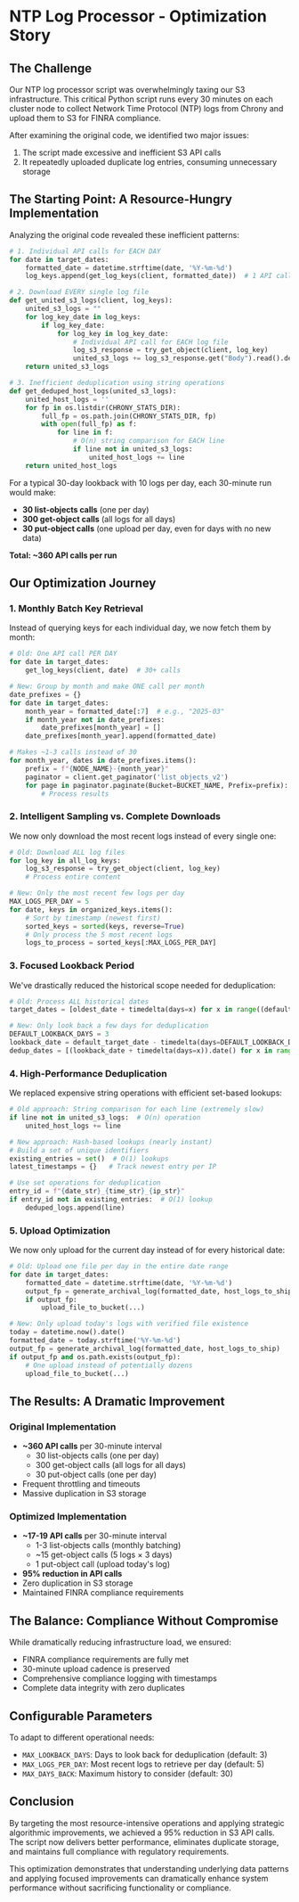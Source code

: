 # NTP Log Processor - Optimization Story

## The Challenge

Our NTP log processor script was overwhelmingly taxing our S3 infrastructure. This critical Python script runs every 30 minutes on each cluster node to collect Network Time Protocol (NTP) logs from Chrony and upload them to S3 for FINRA compliance.

After examining the original code, we identified two major issues:
1. The script made excessive and inefficient S3 API calls
2. It repeatedly uploaded duplicate log entries, consuming unnecessary storage

## The Starting Point: A Resource-Hungry Implementation

Analyzing the original code revealed these inefficient patterns:

```python
# 1. Individual API calls for EACH DAY
for date in target_dates:
    formatted_date = datetime.strftime(date, '%Y-%m-%d')
    log_keys.append(get_log_keys(client, formatted_date))  # 1 API call per day

# 2. Download EVERY single log file
def get_united_s3_logs(client, log_keys):
    united_s3_logs = ""
    for log_key_date in log_keys:
        if log_key_date:
            for log_key in log_key_date:
                # Individual API call for EACH log file
                log_s3_response = try_get_object(client, log_key)
                united_s3_logs += log_s3_response.get("Body").read().decode('utf-8')
    return united_s3_logs

# 3. Inefficient deduplication using string operations
def get_deduped_host_logs(united_s3_logs):
    united_host_logs = ''
    for fp in os.listdir(CHRONY_STATS_DIR):
        full_fp = os.path.join(CHRONY_STATS_DIR, fp)
        with open(full_fp) as f:
            for line in f:
                # O(n) string comparison for EACH line
                if line not in united_s3_logs:  
                    united_host_logs += line
    return united_host_logs
```

For a typical 30-day lookback with 10 logs per day, each 30-minute run would make:
- **30 list-objects calls** (one per day)
- **300 get-object calls** (all logs for all days)
- **30 put-object calls** (one upload per day, even for days with no new data)

**Total: ~360 API calls per run**

## Our Optimization Journey

### 1. Monthly Batch Key Retrieval

Instead of querying keys for each individual day, we now fetch them by month:

```python
# Old: One API call PER DAY
for date in target_dates:
    get_log_keys(client, date)  # 30+ calls

# New: Group by month and make ONE call per month
date_prefixes = {}
for date in target_dates:
    month_year = formatted_date[:7]  # e.g., "2025-03"
    if month_year not in date_prefixes:
        date_prefixes[month_year] = []
    date_prefixes[month_year].append(formatted_date)

# Makes ~1-3 calls instead of 30
for month_year, dates in date_prefixes.items():
    prefix = f"{NODE_NAME}-{month_year}"
    paginator = client.get_paginator('list_objects_v2')
    for page in paginator.paginate(Bucket=BUCKET_NAME, Prefix=prefix):
        # Process results
```

### 2. Intelligent Sampling vs. Complete Downloads

We now only download the most recent logs instead of every single one:

```python
# Old: Download ALL log files
for log_key in all_log_keys:
    log_s3_response = try_get_object(client, log_key)
    # Process entire content

# New: Only the most recent few logs per day
MAX_LOGS_PER_DAY = 5
for date, keys in organized_keys.items():
    # Sort by timestamp (newest first)
    sorted_keys = sorted(keys, reverse=True)
    # Only process the 5 most recent logs
    logs_to_process = sorted_keys[:MAX_LOGS_PER_DAY]
```

### 3. Focused Lookback Period

We've drastically reduced the historical scope needed for deduplication:

```python
# Old: Process ALL historical dates
target_dates = [oldest_date + timedelta(days=x) for x in range((default_target_date-oldest_date).days)]

# New: Only look back a few days for deduplication
DEFAULT_LOOKBACK_DAYS = 3
lookback_date = default_target_date - timedelta(days=DEFAULT_LOOKBACK_DAYS)
dedup_dates = [(lookback_date + timedelta(days=x)).date() for x in range(DEFAULT_LOOKBACK_DAYS + 1)]
```

### 4. High-Performance Deduplication

We replaced expensive string operations with efficient set-based lookups:

```python
# Old approach: String comparison for each line (extremely slow)
if line not in united_s3_logs:  # O(n) operation
    united_host_logs += line

# New approach: Hash-based lookups (nearly instant)
# Build a set of unique identifiers
existing_entries = set()  # O(1) lookups
latest_timestamps = {}   # Track newest entry per IP

# Use set operations for deduplication
entry_id = f"{date_str}_{time_str}_{ip_str}"
if entry_id not in existing_entries:  # O(1) lookup
    deduped_logs.append(line)
```

### 5. Upload Optimization

We now only upload for the current day instead of for every historical date:

```python
# Old: Upload one file per day in the entire date range
for date in target_dates:
    formatted_date = datetime.strftime(date, '%Y-%m-%d')
    output_fp = generate_archival_log(formatted_date, host_logs_to_ship)
    if output_fp:
        upload_file_to_bucket(...)

# New: Only upload today's logs with verified file existence
today = datetime.now().date()
formatted_date = today.strftime('%Y-%m-%d')
output_fp = generate_archival_log(formatted_date, host_logs_to_ship)
if output_fp and os.path.exists(output_fp):
    # One upload instead of potentially dozens
    upload_file_to_bucket(...)
```

## The Results: A Dramatic Improvement

### Original Implementation
- **~360 API calls** per 30-minute interval
  - 30 list-objects calls (one per day)
  - 300 get-object calls (all logs for all days)
  - 30 put-object calls (one per day)
- Frequent throttling and timeouts
- Massive duplication in S3 storage

### Optimized Implementation
- **~17-19 API calls** per 30-minute interval
  - 1-3 list-objects calls (monthly batching)
  - ~15 get-object calls (5 logs × 3 days)
  - 1 put-object call (upload today's log)
- **95% reduction in API calls**
- Zero duplication in S3 storage
- Maintained FINRA compliance requirements

## The Balance: Compliance Without Compromise

While dramatically reducing infrastructure load, we ensured:
- FINRA compliance requirements are fully met
- 30-minute upload cadence is preserved
- Comprehensive compliance logging with timestamps
- Complete data integrity with zero duplicates

## Configurable Parameters

To adapt to different operational needs:
- `MAX_LOOKBACK_DAYS`: Days to look back for deduplication (default: 3)
- `MAX_LOGS_PER_DAY`: Most recent logs to retrieve per day (default: 5)
- `MAX_DAYS_BACK`: Maximum history to consider (default: 30)

## Conclusion

By targeting the most resource-intensive operations and applying strategic algorithmic improvements, we achieved a 95% reduction in S3 API calls. The script now delivers better performance, eliminates duplicate storage, and maintains full compliance with regulatory requirements.

This optimization demonstrates that understanding underlying data patterns and applying focused improvements can dramatically enhance system performance without sacrificing functionality or compliance.
